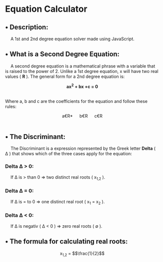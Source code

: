 # Equation Calculator

## &bullet; Description:
&emsp; A 1st and 2nd degree equation solver made using JavaScript.

## &bullet; What is a Second Degree Equation:
&emsp; A second degree equation is a mathematical phrase with a variable that is raised to the power of 2. Unlike a 1st degree equation, x will have two real values ( **R** ). The general form for a 2nd degree equation is:<br>
<center><b>ax<sup>2</sup> + bx +c = 0</b></center><br>

Where a, b and c are the coefficients for the equation and follow these rules:<br>
<center>a&#8364;R* &emsp; b&#8364;R &emsp; c&#8364;R</center><br>

## &bullet; The Discriminant:
&emsp; The Discriminant is a expression represented by the Greek letter **Delta** ( &#916; ) that shows which of the three cases apply for the equation:

### Delta &#916; > 0:
&emsp; If &#916; is > than 0 => two distinct real roots ( x<sub>1,2</sub> ).

### Delta &#916; = 0:
&emsp; If &#916; is = to 0 => one distinct real root ( x<sub>1</sub> = x<sub>2</sub> ).

### Delta &#916; < 0:
&emsp; If &#916; is negativ ( &#916; < 0 ) => zero real roots ( &#8709; ).

## &bullet; The formula for calculating real roots:
<center>x<sub>1,2</sub> = $$\frac{1}{2}$$ </center>


